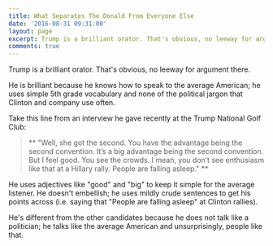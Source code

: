 ```yaml
---
title: What Separates The Donald From Everyone Else
date: '2016-08-31 09:31:00'
layout: page 
excerpt: Trump is a brilliant orator. That's obvious, no leeway for argument there. 
comments: true 
---
```

Trump is a brilliant orator. That's obvious, no leeway for argument there. 

He is brilliant because he knows how to speak to the average American; he uses simple 5th grade vocabulary and none of the political jargon that Clinton and company use often. 

Take this line from an interview he gave recently at the Trump National Golf Club: 

 >** "Well, she got the second. You have the advantage being the second convention. It’s a big advantage being the second convention. But I feel good. You see the crowds. I mean, you don’t see enthusiasm like that at a Hillary rally. People are falling asleep." 
**

He uses adjectives like "good" and "big" to keep it simple for the average listener. He doesn't embellish; he uses mildly crude sentences to get his points across (i.e. saying that "People are falling asleep" at Clinton rallies). 

He's different from the other candidates because he does not talk like a politician; he talks like the average American and unsurprisingly, people like that. 
